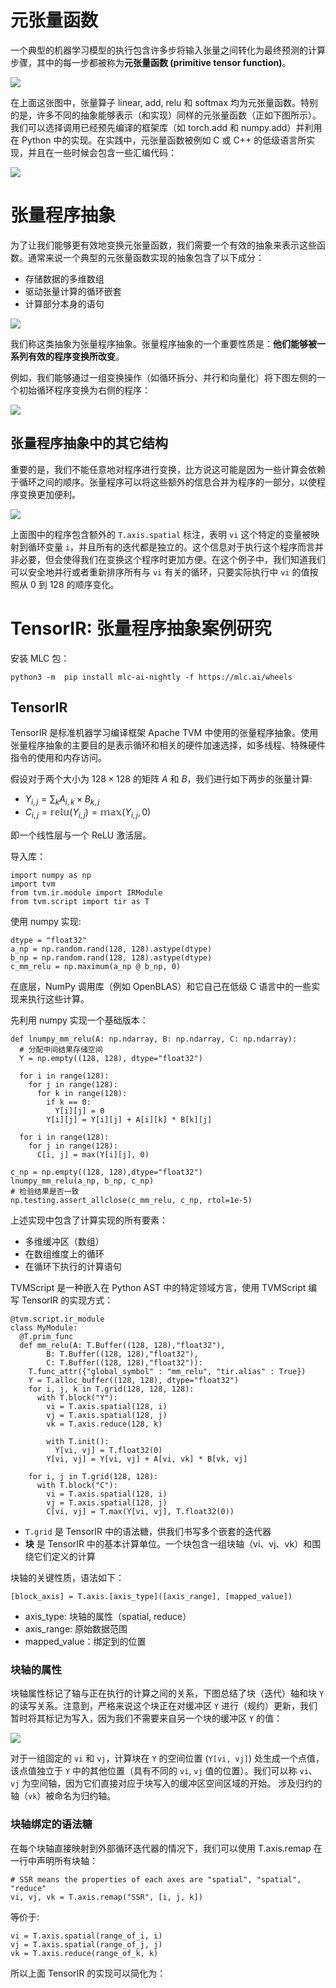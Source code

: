 # 元张量函数
一个典型的机器学习模型的执行包含许多步将输入张量之间转化为最终预测的计算步骤，其中的每一步都被称为**元张量函数 (primitive tensor function)**。

![](./img/primitive_tensor_func.png)

在上面这张图中，张量算子 linear, add, relu 和 softmax 均为元张量函数。特别的是，许多不同的抽象能够表示（和实现）同样的元张量函数（正如下图所示）。我们可以选择调用已经预先编译的框架库（如 torch.add 和 numpy.add）并利用在 Python 中的实现。在实践中，元张量函数被例如 C 或 C++ 的低级语言所实现，并且在一些时候会包含一些汇编代码：

![](./img/tensor_func_abstractions.png)

# 张量程序抽象
为了让我们能够更有效地变换元张量函数，我们需要一个有效的抽象来表示这些函数。通常来说一个典型的元张量函数实现的抽象包含了以下成分：
- 存储数据的多维数组
- 驱动张量计算的循环嵌套
- 计算部分本身的语句

![](./img/tensor_func_elements.png)


我们称这类抽象为张量程序抽象。张量程序抽象的一个重要性质是：**他们能够被一系列有效的程序变换所改变**。

例如，我们能够通过一组变换操作（如循环拆分、并行和向量化）将下图左侧的一个初始循环程序变换为右侧的程序：

![](./img/tensor_func_seq_transform.png)


## 张量程序抽象中的其它结构
重要的是，我们不能任意地对程序进行变换，比方说这可能是因为一些计算会依赖于循环之间的顺序。张量程序可以将这些额外的信息合并为程序的一部分，以使程序变换更加便利。

![](./img/tensor_func_iteration.png)

上面图中的程序包含额外的 `T.axis.spatial` 标注，表明 `vi` 这个特定的变量被映射到循环变量 `i`，并且所有的迭代都是独立的。这个信息对于执行这个程序而言并非必要，但会使得我们在变换这个程序时更加方便。在这个例子中，我们知道我们可以安全地并行或者重新排序所有与 `vi` 有关的循环，只要实际执行中 `vi` 的值按照从 0 到 128 的顺序变化。

# TensorIR: 张量程序抽象案例研究
安装 MLC 包：
```
python3 -m  pip install mlc-ai-nightly -f https://mlc.ai/wheels
```

## TensorIR
TensorIR 是标准机器学习编译框架 Apache TVM 中使用的张量程序抽象。使用张量程序抽象的主要目的是表示循环和相关的硬件加速选择，如多线程、特殊硬件指令的使用和内存访问。

假设对于两个大小为 $128 \times 128$ 的矩阵 $A$ 和 $B$，我们进行如下两步的张量计算:
- $Y_{i, j} = \sum_k A_{i, k} \times B_{k, j}$
- $C_{i, j} = \mathbb{relu}(Y_{i, j}) = \mathbb{max}(Y_{i, j}, 0)$

即一个线性层与一个 ReLU 激活层。

导入库：
```
import numpy as np
import tvm
from tvm.ir.module import IRModule
from tvm.script import tir as T
```

使用 numpy 实现:
```
dtype = "float32"
a_np = np.random.rand(128, 128).astype(dtype)
b_np = np.random.rand(128, 128).astype(dtype)
c_mm_relu = np.maximum(a_np @ b_np, 0)
```
在底层，NumPy 调用库（例如 OpenBLAS）和它自己在低级 C 语言中的一些实现来执行这些计算。

先利用 numpy 实现一个基础版本：
```
def lnumpy_mm_relu(A: np.ndarray, B: np.ndarray, C: np.ndarray):
  # 分配中间结果存储空间
  Y = np.empty((128, 128), dtype="float32")

  for i in range(128):
    for j in range(128):
      for k in range(128):
        if k == 0:
          Y[i][j] = 0
        Y[i][j] = Y[i][j] + A[i][k] * B[k][j]
  
  for i in range(128):
    for j in range(128):
      C[i, j] = max(Y[i][j], 0)

c_np = np.empty((128, 128),dtype="float32")
lnumpy_mm_relu(a_np, b_np, c_np)
# 检验结果是否一致
np.testing.assert_allclose(c_mm_relu, c_np, rtol=1e-5)
```

上述实现中包含了计算实现的所有要素：
- 多维缓冲区（数组）
- 在数组维度上的循环
- 在循环下执行的计算语句

TVMScript 是一种嵌入在 Python AST 中的特定领域方言，使用 TVMScript 编写 TensorIR 的实现方式：
```
@tvm.script.ir_module
class MyModule:
  @T.prim_func
  def mm_relu(A: T.Buffer((128, 128),"float32"),
        B: T.Buffer((128, 128),"float32"),
        C: T.Buffer((128, 128),"float32")):
    T.func_attr({"global_symbol" : "mm_relu", "tir.alias" : True})
    Y = T.alloc_buffer((128, 128), dtype="float32")
    for i, j, k in T.grid(128, 128, 128):
      with T.block("Y"):
        vi = T.axis.spatial(128, i)
        vj = T.axis.spatial(128, j)
        vk = T.axis.reduce(128, k)

        with T.init():
          Y[vi, vj] = T.float32(0)
        Y[vi, vj] = Y[vi, vj] + A[vi, vk] * B[vk, vj]

    for i, j in T.grid(128, 128):
      with T.block("C"):
        vi = T.axis.spatial(128, i)
        vj = T.axis.spatial(128, j)
        C[vi, vj] = T.max(Y[vi, vj], T.float32(0))
```
- `T.grid` 是 TensorIR 中的语法糖，供我们书写多个嵌套的迭代器
- **块** 是 TensorIR 中的基本计算单位。一个块包含一组块轴（vi、vj、vk）和围绕它们定义的计算

块轴的关键性质，语法如下：
```
[block_axis] = T.axis.[axis_type]([axis_range], [mapped_value])
```
- axis_type: 块轴的属性（spatial, reduce）
- axis_range: 原始数据范围
- mapped_value：绑定到的位置


### 块轴的属性
块轴属性标记了轴与正在执行的计算之间的关系，下图总结了块（迭代）轴和块 `Y` 的读写关系。注意到，严格来说这个块正在对缓冲区 `Y` 进行（规约）更新，我们暂时将其标记为写入，因为我们不需要来自另一个块的缓冲区 `Y` 的值：

![](./img/tensor_ir_block_axis.png)

对于一组固定的 `vi` 和 `vj`，计算块在 `Y` 的空间位置 (`Y[vi, vj]`) 处生成一个点值，该点值独立于 `Y` 中的其他位置（具有不同的 `vi`, `vj` 值的位置）。我们可以称 `vi`、`vj` 为空间轴，因为它们直接对应于块写入的缓冲区空间区域的开始。 涉及归约的轴（`vk`）被命名为归约轴。

### 块轴绑定的语法糖

在每个块轴直接映射到外部循环迭代器的情况下，我们可以使用 T.axis.remap 在一行中声明所有块轴：
```
# SSR means the properties of each axes are "spatial", "spatial", "reduce"
vi, vj, vk = T.axis.remap("SSR", [i, j, k])
```

等价于:
```
vi = T.axis.spatial(range_of_i, i)
vj = T.axis.spatial(range_of_j, j)
vk = T.axis.reduce(range_of_k, k)
```

所以上面 TensorIR 的实现可以简化为：
```

```








